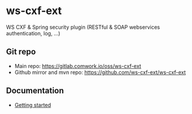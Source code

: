 # ws-cxf-ext

WS CXF &amp; Spring security plugin (RESTful &amp; SOAP webservices authentication, log, ...)

## Git repo

* Main repo: https://gitlab.comwork.io/oss/ws-cxf-ext
* Github mirror and mvn repo: https://github.com/ws-cxf-ext/ws-cxf-ext

## Documentation

* [Getting started](./docs/getting-started.md)
